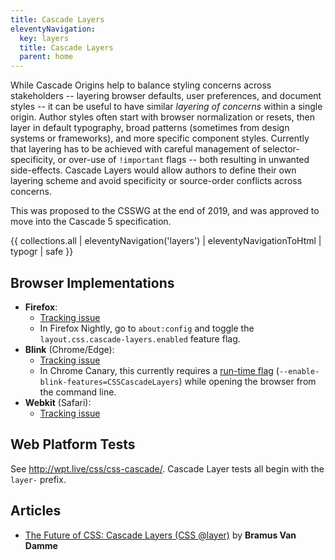 ```yaml
---
title: Cascade Layers
eleventyNavigation:
  key: layers
  title: Cascade Layers
  parent: home
---
```



While Cascade Origins help to balance styling concerns across stakeholders --
layering browser defaults, user preferences, and document styles --
it can be useful to have similar _layering of concerns_ within a single origin.
Author styles often start with browser normalization or resets,
then layer in default typography,
broad patterns (sometimes from design systems or frameworks),
and more specific component styles.
Currently that layering has to be achieved with careful management of selector-specificity,
or over-use of `!important` flags -- both resulting in unwanted side-effects.
Cascade Layers would allow authors to define their own layering scheme
and avoid specificity or source-order conflicts across concerns.

This was proposed to the CSSWG at the end of 2019,
and was approved to move into the Cascade 5 specification.

{{ collections.all | eleventyNavigation('layers') | eleventyNavigationToHtml | typogr | safe }}

## Browser Implementations

- **Firefox**:
  - [Tracking issue](https://bugzilla.mozilla.org/show_bug.cgi?id=1699215)
  - In Firefox Nightly,
    go to `about:config`
    and toggle the
    `layout.css.cascade-layers.enabled`
    feature flag.
- **Blink** (Chrome/Edge):
  - [Tracking issue](https://crbug.com/1095765)
  - In Chrome Canary,
    this currently requires a
    [run-time flag](https://www.chromium.org/developers/how-tos/run-chromium-with-flags)
    (`--enable-blink-features=CSSCascadeLayers`)
    while opening the browser from the command line.
- **Webkit** (Safari):
  - [Tracking issue](https://bugs.webkit.org/show_bug.cgi?id=220779)

## Web Platform Tests

See http://wpt.live/css/css-cascade/.
Cascade Layer tests all begin with the `layer-` prefix.

## Articles

- [The Future of CSS: Cascade Layers (CSS @layer)](https://www.bram.us/2021/09/15/the-future-of-css-cascade-layers-css-at-layer/)
  by **Bramus Van Damme**
